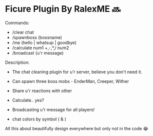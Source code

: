 # Ficure Plugin By RalexME 🔜

Commands:  
   - /clear chat
   - /spawnboss (bossname)
   - /me (hello | whatsup | goodbye)
   - /calculate num1 +,-,*,/ num2
   - /broadcast {u'r message)

Description:
   - The chat cleaning plugin for u'r server, believe you don't need it.
   - Can spawn three boss mobs - EnderMan, Creeper, Wither
   - Share u'r reactions with other
   - Calculate.. yes?
   - Broadcasting u'r message for all players!

   - chat colors by symbol ( & )

All this about beautifully design everywhere but only not in the code 😂
